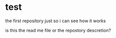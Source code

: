 # test
the first repository just so i can see how it works 

is this the read me file or the repostory descretion?
